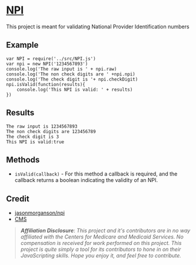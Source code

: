 # [NPI](http://mckaycr.github.io/npi)

This project is meant for validating National Provider Identification numbers

## Example
```
var NPI = require('../src/NPI.js')
var npi = new NPI('1234567893')
console.log('The raw input is ' + npi.raw)
console.log('The non check digits are ' +npi.npi)
console.log('The check digit is '+ npi.checkDigit)
npi.isValid(function(results){
    console.log('This NPI is valid: ' + results)
})
```

## Results
```
The raw input is 1234567893
The non check digits are 123456789
The check digit is 3
This NPI is valid:true
```

## Methods
- `isValid(callback)` - For this method a callback is required, and the callback returns a boolean indicating the validity of an NPI.

## Credit

- [jasonmorganson/npi](https://github.com/jasonmorganson/npi)
- [CMS](https://www.cms.gov/Regulations-and-Guidance/Administrative-Simplification/NationalProvIdentStand/Downloads/NPIcheckdigit.pdf)

>***Affiliation Disclosure***: *This project and it's contributors are in no way affiliated with the Centers for Medicare and Medicaid Services.  No compensation is received for work performed on this project.   This project is quite simply a tool for its contributors to hone in on their JavaScripting skills.  Hope you enjoy it, and feel free to contribute.*